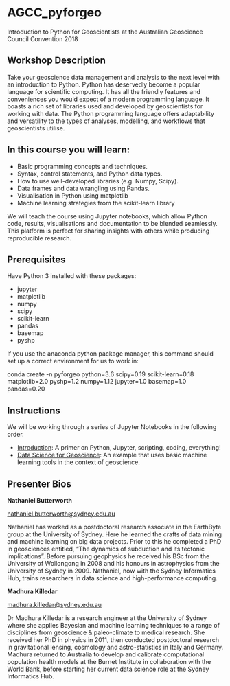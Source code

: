 # AGCC_pyforgeo
Introduction to Python for Geoscientists at the Australian Geoscience Council Convention 2018

 
## Workshop Description
Take your geoscience data management and analysis to the next level with an introduction to Python. Python has deservedly become a popular language for scientific computing. It has all the friendly features and conveniences you would expect of a modern programming language. It boasts a rich set of libraries used and developed by geoscientists for working with data. The Python programming language offers adaptability and versatility to the types of analyses, modelling, and workflows that geoscientists utilise.
 
## In this course you will learn:
* Basic programming concepts and techniques.
* Syntax, control statements, and Python data types.
* How to use well-developed libraries (e.g. Numpy, Scipy).
* Data frames and data wrangling using Pandas.
* Visualisation in Python using matplotlib
* Machine learning strategies from the scikit-learn library
 
We will teach the course using Jupyter notebooks, which allow Python code, results, visualisations and documentation to be blended seamlessly. This platform is perfect for sharing insights with others while producing reproducible research.
 

## Prerequisites 
Have Python 3 installed with these packages:
* jupyter 
* matplotlib
* numpy
* scipy
* scikit-learn
* pandas
* basemap
* pyshp
 
If you use the anaconda python package manager, this command should set up a correct environment for us to work in:
 
conda create -n pyforgeo python=3.6 scipy=0.19 scikit-learn=0.18 matplotlib=2.0 pyshp=1.2 numpy=1.12 jupyter=1.0 basemap=1.0 pandas=0.20

## Instructions
We will be working through a series of Jupyter Notebooks in the following order. 

* [Introduction](examples/Intro_Python_Geo.ipynb): A primer on Python, Jupyter, scripting, coding, everything!
* [Data Science for Geoscience](examples/ML_Geo.ipynb): An example that uses basic machine learning tools in the context of geoscience.


 
## Presenter Bios

**Nathaniel Butterworth**

nathaniel.butterworth@sydney.edu.au 

Nathaniel has worked as a postdoctoral research associate in the EarthByte group at the University of Sydney. Here he learned the crafts of data mining and machine learning on big data projects. Prior to this he completed a PhD in geosciences entitled, “The dynamics of subduction and its tectonic implications”. Before pursuing geophysics he received his BSc from the University of Wollongong in 2008 and his honours in astrophysics from the University of Sydney in 2009. Nathaniel, now with the Sydney Informatics Hub, trains researchers in data science and high-performance computing.
 
**Madhura Killedar**

madhura.killedar@sydney.edu.au

Dr Madhura Killedar is a research engineer at the University of Sydney where she applies Bayesian and machine learning techniques to a range of disciplines from geoscience & paleo-climate to medical research. She received her PhD in physics in 2011, then conducted postdoctoral research in gravitational lensing, cosmology and astro-statistics in Italy and Germany. Madhura returned to Australia to develop and calibrate computational population health models at the Burnet Institute in collaboration with the World Bank, before starting her current data science role at the Sydney Informatics Hub.
 

